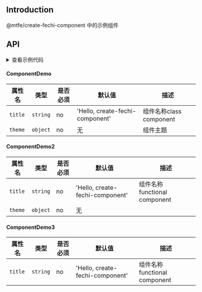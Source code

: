 ## Introduction

@mtfe/create-fechi-component 中的示例组件

## API
<!-- API_START -->

<details>
<summary>查看示例代码</summary>
<pre>
/* eslint global-require: 0 */
import React from 'react';

import ComponentDemo from '../ComponentDemo';
import ComponentDemo2 from '../ComponentDemo2';
import ComponentDemo3 from '../Demo/ComponentDemo3';

const Demo = () => (<div>
 <ComponentDemo />
 <ComponentDemo2 />
 <ComponentDemo3 />
</div>);

Demo.getInitialCssText = () => [
 require('../kdb.m.css'),
 require('../pangu.m.css'),
].join('\n');

export default Demo;

</pre>
</details>

#### ComponentDemo
|属性名|类型|是否必须|默认值|描述|
|----------|----------|----------|----------|----------|
|`title`|`string`|no|'Hello, create-fechi-component'|组件名称class component|
|`theme`|`object`|no|无|组件主题|

#### ComponentDemo2
|属性名|类型|是否必须|默认值|描述|
|----------|----------|----------|----------|----------|
|`title`|`string`|no|'Hello, create-fechi-component'|组件名称 functional component|
|`theme`|`object`|no|无||

#### ComponentDemo3
|属性名|类型|是否必须|默认值|描述|
|----------|----------|----------|----------|----------|
|`title`|`string`|no|'Hello, create-fechi-component'|组件名称 functional component|

<!-- API_END -->
